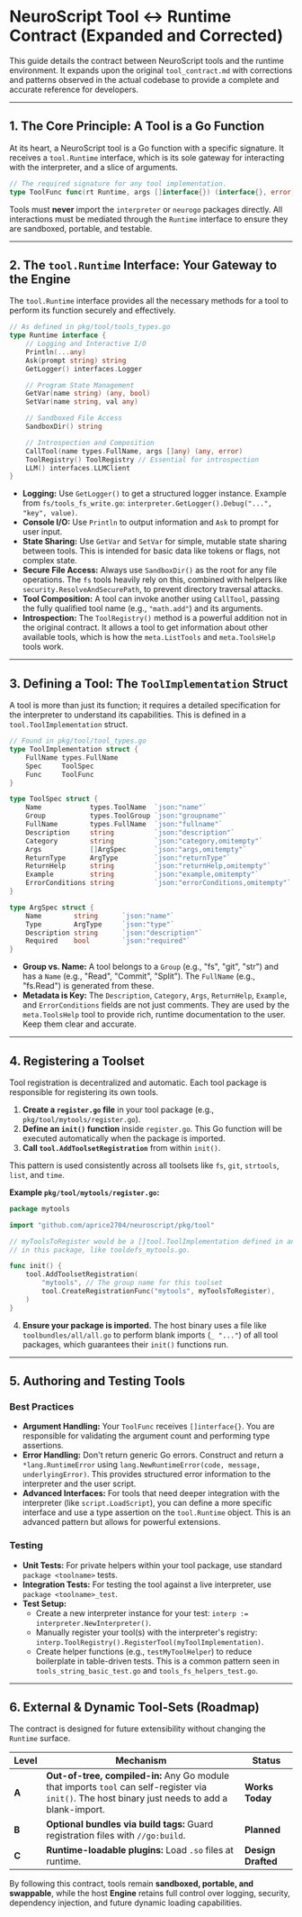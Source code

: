 # NeuroScript Tool ↔ Runtime Contract (Expanded and Corrected)

This guide details the contract between NeuroScript tools and the runtime environment. It expands upon the original `tool_contract.md` with corrections and patterns observed in the actual codebase to provide a complete and accurate reference for developers.

---

## 1. The Core Principle: A Tool is a Go Function

At its heart, a NeuroScript tool is a Go function with a specific signature. It receives a `tool.Runtime` interface, which is its sole gateway for interacting with the interpreter, and a slice of arguments.

```go
// The required signature for any tool implementation.
type ToolFunc func(rt Runtime, args []interface{}) (interface{}, error)
```

Tools must **never** import the `interpreter` or `neurogo` packages directly. All interactions must be mediated through the `Runtime` interface to ensure they are sandboxed, portable, and testable.

---

## 2. The `tool.Runtime` Interface: Your Gateway to the Engine

The `tool.Runtime` interface provides all the necessary methods for a tool to perform its function securely and effectively.

```go
// As defined in pkg/tool/tools_types.go
type Runtime interface {
    // Logging and Interactive I/O
    Println(...any)
    Ask(prompt string) string
    GetLogger() interfaces.Logger

    // Program State Management
    GetVar(name string) (any, bool)
    SetVar(name string, val any)

    // Sandboxed File Access
    SandboxDir() string

    // Introspection and Composition
    CallTool(name types.FullName, args []any) (any, error)
    ToolRegistry() ToolRegistry // Essential for introspection
    LLM() interfaces.LLMClient
}
```

- **Logging:** Use `GetLogger()` to get a structured logger instance. Example from `fs/tools_fs_write.go`: `interpreter.GetLogger().Debug("...", "key", value)`.
- **Console I/O:** Use `Println` to output information and `Ask` to prompt for user input.
- **State Sharing:** Use `GetVar` and `SetVar` for simple, mutable state sharing between tools. This is intended for basic data like tokens or flags, not complex state.
- **Secure File Access:** Always use `SandboxDir()` as the root for any file operations. The `fs` tools heavily rely on this, combined with helpers like `security.ResolveAndSecurePath`, to prevent directory traversal attacks.
- **Tool Composition:** A tool can invoke another using `CallTool`, passing the fully qualified tool name (e.g., `"math.add"`) and its arguments.
- **Introspection:** The `ToolRegistry()` method is a powerful addition not in the original contract. It allows a tool to get information about other available tools, which is how the `meta.ListTools` and `meta.ToolsHelp` tools work.

---

## 3. Defining a Tool: The `ToolImplementation` Struct

A tool is more than just its function; it requires a detailed specification for the interpreter to understand its capabilities. This is defined in a `tool.ToolImplementation` struct.

```go
// Found in pkg/tool/tool_types.go
type ToolImplementation struct {
	FullName types.FullName
	Spec     ToolSpec
	Func     ToolFunc
}

type ToolSpec struct {
	Name            types.ToolName  `json:"name"`
	Group           types.ToolGroup `json:"groupname"`
	FullName        types.FullName  `json:"fullname"`
	Description     string          `json:"description"`
	Category        string          `json:"category,omitempty"`
	Args            []ArgSpec       `json:"args,omitempty"`
	ReturnType      ArgType         `json:"returnType"`
	ReturnHelp      string          `json:"returnHelp,omitempty"`
	Example         string          `json:"example,omitempty"`
	ErrorConditions string          `json:"errorConditions,omitempty"`
}

type ArgSpec struct {
	Name        string      `json:"name"`
	Type        ArgType     `json:"type"`
	Description string      `json:"description"`
	Required    bool        `json:"required"`
}
```

- **Group vs. Name:** A tool belongs to a `Group` (e.g., "fs", "git", "str") and has a `Name` (e.g., "Read", "Commit", "Split"). The `FullName` (e.g., "fs.Read") is generated from these.
- **Metadata is Key:** The `Description`, `Category`, `Args`, `ReturnHelp`, `Example`, and `ErrorConditions` fields are not just comments. They are used by the `meta.ToolsHelp` tool to provide rich, runtime documentation to the user. Keep them clear and accurate.

---

## 4. Registering a Toolset

Tool registration is decentralized and automatic. Each tool package is responsible for registering its own tools.

1.  **Create a `register.go` file** in your tool package (e.g., `pkg/tool/mytools/register.go`).
2.  **Define an `init()` function** inside `register.go`. This Go function will be executed automatically when the package is imported.
3.  **Call `tool.AddToolsetRegistration`** from within `init()`.

This pattern is used consistently across all toolsets like `fs`, `git`, `strtools`, `list`, and `time`.

**Example `pkg/tool/mytools/register.go`:**
```go
package mytools

import "github.com/aprice2704/neuroscript/pkg/tool"

// myToolsToRegister would be a []tool.ToolImplementation defined in another file
// in this package, like tooldefs_mytools.go.

func init() {
    tool.AddToolsetRegistration(
        "mytools", // The group name for this toolset
        tool.CreateRegistrationFunc("mytools", myToolsToRegister),
    )
}
```

4.  **Ensure your package is imported.** The host binary uses a file like `toolbundles/all/all.go` to perform blank imports (`_ "..."`) of all tool packages, which guarantees their `init()` functions run.

---

## 5. Authoring and Testing Tools

### Best Practices
- **Argument Handling:** Your `ToolFunc` receives `[]interface{}`. You are responsible for validating the argument count and performing type assertions.
- **Error Handling:** Don't return generic Go errors. Construct and return a `*lang.RuntimeError` using `lang.NewRuntimeError(code, message, underlyingError)`. This provides structured error information to the interpreter and the user script.
- **Advanced Interfaces:** For tools that need deeper integration with the interpreter (like `script.LoadScript`), you can define a more specific interface and use a type assertion on the `tool.Runtime` object. This is an advanced pattern but allows for powerful extensions.

### Testing
- **Unit Tests:** For private helpers within your tool package, use standard `package <toolname>` tests.
- **Integration Tests:** For testing the tool against a live interpreter, use `package <toolname>_test`.
- **Test Setup:**
    - Create a new interpreter instance for your test: `interp := interpreter.NewInterpreter()`.
    - Manually register your tool(s) with the interpreter's registry: `interp.ToolRegistry().RegisterTool(myToolImplementation)`.
    - Create helper functions (e.g., `testMyToolHelper`) to reduce boilerplate in table-driven tests. This is a common pattern seen in `tools_string_basic_test.go` and `tools_fs_helpers_test.go`.

---

## 6. External & Dynamic Tool-Sets (Roadmap)

The contract is designed for future extensibility without changing the `Runtime` surface.

| Level | Mechanism | Status |
|---|---|---|
| **A** | **Out-of-tree, compiled-in:** Any Go module that imports `tool` can self-register via `init()`. The host binary just needs to add a blank-import. | **Works Today** |
| **B** | **Optional bundles via build tags:** Guard registration files with `//go:build`. | **Planned** |
| **C** | **Runtime-loadable plugins:** Load `.so` files at runtime. | **Design Drafted** |

By following this contract, tools remain **sandboxed, portable, and swappable**, while the host **Engine** retains full control over logging, security, dependency injection, and future dynamic loading capabilities.
